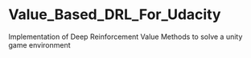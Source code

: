 # Value_Based_DRL_For_Udacity
Implementation of Deep Reinforcement Value Methods to solve a unity game environment
